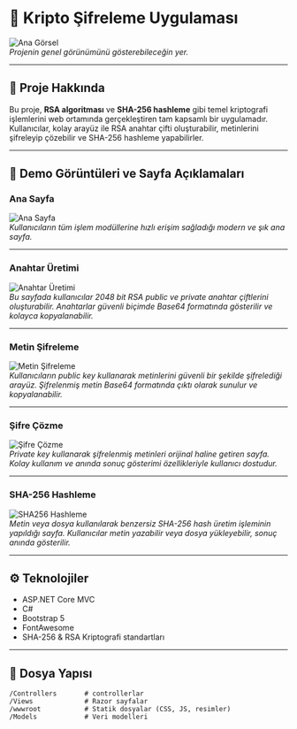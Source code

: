 # 🔐 Kripto Şifreleme Uygulaması

![Ana Görsel](docs/ana-gorsel.png)  
*Projenin genel görünümünü gösterebileceğin yer.*

---

## 🚀 Proje Hakkında

Bu proje, **RSA algoritması** ve **SHA-256 hashleme** gibi temel kriptografi işlemlerini web ortamında gerçekleştiren tam kapsamlı bir uygulamadır.  
Kullanıcılar, kolay arayüz ile RSA anahtar çifti oluşturabilir, metinlerini şifreleyip çözebilir ve SHA-256 hashleme yapabilirler.

---

## 🎥 Demo Görüntüleri ve Sayfa Açıklamaları

### Ana Sayfa

![Ana Sayfa](docs/anasayfa.png)  
_Kullanıcıların tüm işlem modüllerine hızlı erişim sağladığı modern ve şık ana sayfa._

---

### Anahtar Üretimi

![Anahtar Üretimi](docs/anahtar-uretimi.png)  
_Bu sayfada kullanıcılar 2048 bit RSA public ve private anahtar çiftlerini oluşturabilir. Anahtarlar güvenli biçimde Base64 formatında gösterilir ve kolayca kopyalanabilir._

---

### Metin Şifreleme

![Metin Şifreleme](docs/metin-sifreleme.png)  
_Kullanıcıların public key kullanarak metinlerini güvenli bir şekilde şifrelediği arayüz. Şifrelenmiş metin Base64 formatında çıktı olarak sunulur ve kopyalanabilir._

---

### Şifre Çözme

![Şifre Çözme](docs/sifre-cozme.png)  
_Private key kullanarak şifrelenmiş metinleri orijinal haline getiren sayfa. Kolay kullanım ve anında sonuç gösterimi özellikleriyle kullanıcı dostudur._

---

### SHA-256 Hashleme

![SHA256 Hashleme](docs/sha256-hashleme.png)  
_Metin veya dosya kullanılarak benzersiz SHA-256 hash üretim işleminin yapıldığı sayfa. Kullanıcılar metin yazabilir veya dosya yükleyebilir, sonuç anında gösterilir._

---

## ⚙️ Teknolojiler

- ASP.NET Core MVC  
- C#  
- Bootstrap 5  
- FontAwesome  
- SHA-256 & RSA Kriptografi standartları  

---

## 📁 Dosya Yapısı

```plaintext
/Controllers       # controllerlar
/Views             # Razor sayfalar
/wwwroot           # Statik dosyalar (CSS, JS, resimler)
/Models            # Veri modelleri
